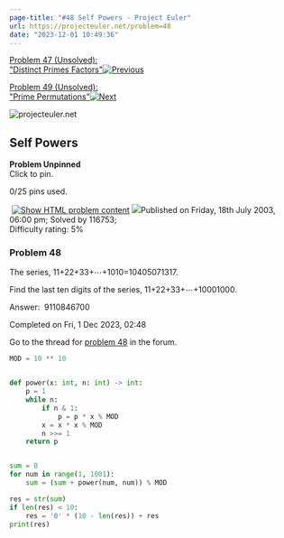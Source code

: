 ```yaml
---
page-title: "#48 Self Powers - Project Euler"
url: https://projecteuler.net/problem=48
date: "2023-12-01 10:49:36"
---
```

[Problem 47 (Unsolved):  
"Distinct Primes Factors"![Previous](https://projecteuler.net/images/icons/arrow_left_unsolved.png)](https://projecteuler.net/problem=47)

[Problem 49 (Unsolved):  
"Prime Permutations"![Next](https://projecteuler.net/images/icons/arrow_right_unsolved.png)](https://projecteuler.net/problem=49)

![projecteuler.net](https://projecteuler.net/images/clipart/print_page_logo.png)

## Self Powers

**Problem Unpinned**  
Click to pin.

0/25 pins used.

 [![](https://projecteuler.net/images/icons/file_html.png "Show HTML problem content")](https://projecteuler.net/minimal=48) ![](https://projecteuler.net/images/icons/info.png)Published on Friday, 18th July 2003, 06:00 pm; Solved by 116753;  
Difficulty rating: 5%

### Problem 48

The series, 11+22+33+⋯+1010\=10405071317.

Find the last ten digits of the series, 11+22+33+⋯+10001000.

  

Answer:  9110846700

Completed on Fri, 1 Dec 2023, 02:48

Go to the thread for [problem 48](https://projecteuler.net/thread=48) in the forum.

```python
MOD = 10 ** 10


def power(x: int, n: int) -> int:
    p = 1
    while n:
        if n & 1:
            p = p * x % MOD
        x = x * x % MOD
        n >>= 1
    return p


sum = 0
for num in range(1, 1001):
    sum = (sum + power(num, num)) % MOD

res = str(sum)
if len(res) < 10:
    res = '0' * (10 - len(res)) + res
print(res)
```